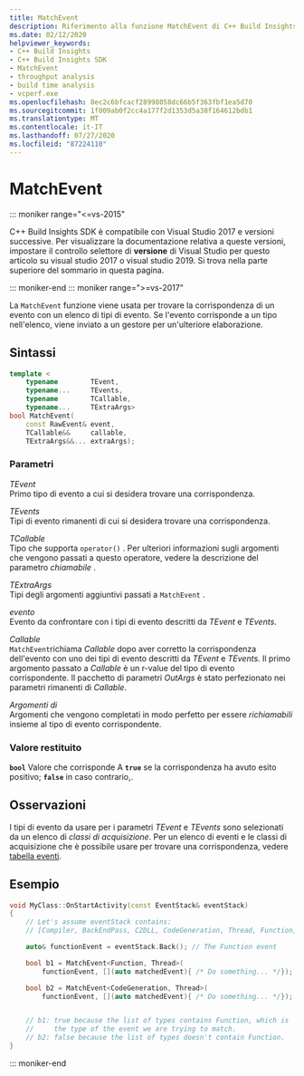 ```yaml
---
title: MatchEvent
description: Riferimento alla funzione MatchEvent di C++ Build Insights SDK.
ms.date: 02/12/2020
helpviewer_keywords:
- C++ Build Insights
- C++ Build Insights SDK
- MatchEvent
- throughput analysis
- build time analysis
- vcperf.exe
ms.openlocfilehash: 8ec2c6bfcacf28998058dc66b5f363fbf1ea5d70
ms.sourcegitcommit: 1f009ab0f2cc4a177f2d1353d5a38f164612bdb1
ms.translationtype: MT
ms.contentlocale: it-IT
ms.lasthandoff: 07/27/2020
ms.locfileid: "87224110"
---
```

# <a name="matchevent"></a>MatchEvent

::: moniker range="<=vs-2015"

C++ Build Insights SDK è compatibile con Visual Studio 2017 e versioni successive. Per visualizzare la documentazione relativa a queste versioni, impostare il controllo selettore di **versione** di Visual Studio per questo articolo su visual studio 2017 o visual studio 2019. Si trova nella parte superiore del sommario in questa pagina.

::: moniker-end
::: moniker range=">=vs-2017"

La `MatchEvent` funzione viene usata per trovare la corrispondenza di un evento con un elenco di tipi di evento. Se l'evento corrisponde a un tipo nell'elenco, viene inviato a un gestore per un'ulteriore elaborazione.

## <a name="syntax"></a>Sintassi

```cpp
template <
    typename        TEvent,
    typename...     TEvents,
    typename        TCallable,
    typename...     TExtraArgs>
bool MatchEvent(
    const RawEvent& event,
    TCallable&&     callable,
    TExtraArgs&&... extraArgs);
```

### <a name="parameters"></a>Parametri

*TEvent*\
Primo tipo di evento a cui si desidera trovare una corrispondenza.

*TEvents*\
Tipi di evento rimanenti di cui si desidera trovare una corrispondenza.

*TCallable*\
Tipo che supporta `operator()` . Per ulteriori informazioni sugli argomenti che vengono passati a questo operatore, vedere la descrizione del parametro *chiamabile* .

*TExtraArgs*\
Tipi degli argomenti aggiuntivi passati a `MatchEvent` .

*evento*\
Evento da confrontare con i tipi di evento descritti da *TEvent* e *TEvents*.

*Callable*\
`MatchEvent`richiama *Callable* dopo aver corretto la corrispondenza dell'evento con uno dei tipi di evento descritti da *TEvent* e *TEvents*. Il primo argomento passato a *Callable* è un r-value del tipo di evento corrispondente. Il pacchetto di parametri *OutArgs* è stato perfezionato nei parametri rimanenti di *Callable*.  

*Argomenti di*\
Argomenti che vengono completati in modo perfetto per essere *richiamabili* insieme al tipo di evento corrispondente.

### <a name="return-value"></a>Valore restituito

**`bool`** Valore che corrisponde A **`true`** se la corrispondenza ha avuto esito positivo; **`false`** in caso contrario,.

## <a name="remarks"></a>Osservazioni

I tipi di evento da usare per i parametri *TEvent* e *TEvents* sono selezionati da un elenco di *classi di acquisizione*. Per un elenco di eventi e le classi di acquisizione che è possibile usare per trovare una corrispondenza, vedere [tabella eventi](../event-table.md).

## <a name="example"></a>Esempio

```cpp
void MyClass::OnStartActivity(const EventStack& eventStack)
{
    // Let's assume eventStack contains:
    // [Compiler, BackEndPass, C2DLL, CodeGeneration, Thread, Function]

    auto& functionEvent = eventStack.Back(); // The Function event

    bool b1 = MatchEvent<Function, Thread>(
        functionEvent, [](auto matchedEvent){ /* Do something... */});

    bool b2 = MatchEvent<CodeGeneration, Thread>(
        functionEvent, [](auto matchedEvent){ /* Do something... */});


    // b1: true because the list of types contains Function, which is
    //     the type of the event we are trying to match.
    // b2: false because the list of types doesn't contain Function.
}
```

::: moniker-end
